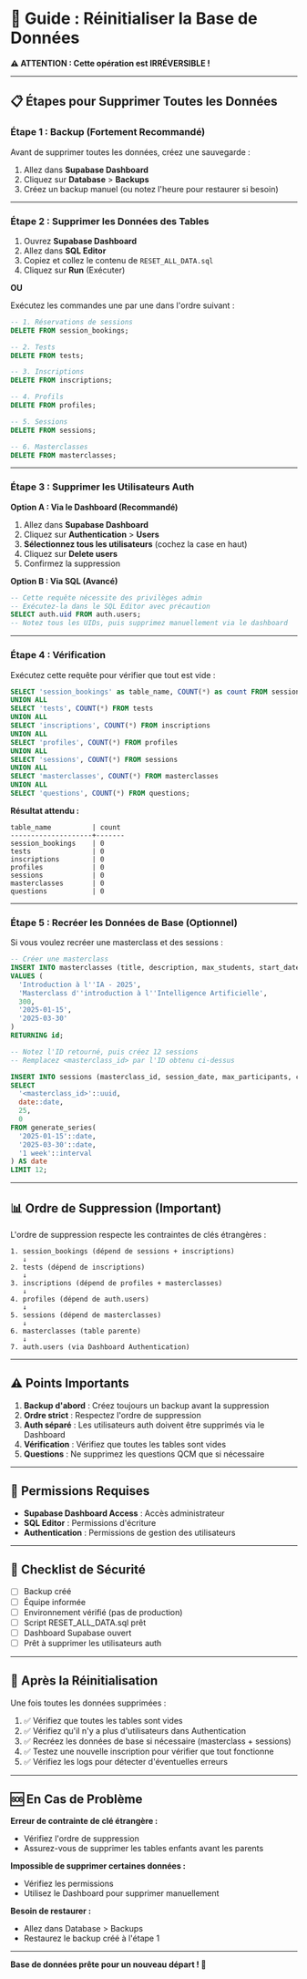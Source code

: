 # 🔄 Guide : Réinitialiser la Base de Données

**⚠️ ATTENTION : Cette opération est IRRÉVERSIBLE !**

---

## 📋 Étapes pour Supprimer Toutes les Données

### **Étape 1 : Backup (Fortement Recommandé)**

Avant de supprimer toutes les données, créez une sauvegarde :

1. Allez dans **Supabase Dashboard**
2. Cliquez sur **Database** > **Backups**
3. Créez un backup manuel (ou notez l'heure pour restaurer si besoin)

---

### **Étape 2 : Supprimer les Données des Tables**

1. Ouvrez **Supabase Dashboard**
2. Allez dans **SQL Editor**
3. Copiez et collez le contenu de `RESET_ALL_DATA.sql`
4. Cliquez sur **Run** (Exécuter)

**OU**

Exécutez les commandes une par une dans l'ordre suivant :

```sql
-- 1. Réservations de sessions
DELETE FROM session_bookings;

-- 2. Tests
DELETE FROM tests;

-- 3. Inscriptions
DELETE FROM inscriptions;

-- 4. Profils
DELETE FROM profiles;

-- 5. Sessions
DELETE FROM sessions;

-- 6. Masterclasses
DELETE FROM masterclasses;
```

---

### **Étape 3 : Supprimer les Utilisateurs Auth**

**Option A : Via le Dashboard (Recommandé)**

1. Allez dans **Supabase Dashboard**
2. Cliquez sur **Authentication** > **Users**
3. **Sélectionnez tous les utilisateurs** (cochez la case en haut)
4. Cliquez sur **Delete users**
5. Confirmez la suppression

**Option B : Via SQL (Avancé)**

```sql
-- Cette requête nécessite des privilèges admin
-- Exécutez-la dans le SQL Editor avec précaution
SELECT auth.uid FROM auth.users;
-- Notez tous les UIDs, puis supprimez manuellement via le dashboard
```

---

### **Étape 4 : Vérification**

Exécutez cette requête pour vérifier que tout est vide :

```sql
SELECT 'session_bookings' as table_name, COUNT(*) as count FROM session_bookings
UNION ALL
SELECT 'tests', COUNT(*) FROM tests
UNION ALL
SELECT 'inscriptions', COUNT(*) FROM inscriptions
UNION ALL
SELECT 'profiles', COUNT(*) FROM profiles
UNION ALL
SELECT 'sessions', COUNT(*) FROM sessions
UNION ALL
SELECT 'masterclasses', COUNT(*) FROM masterclasses
UNION ALL
SELECT 'questions', COUNT(*) FROM questions;
```

**Résultat attendu :**
```
table_name          | count
--------------------+-------
session_bookings    | 0
tests               | 0
inscriptions        | 0
profiles            | 0
sessions            | 0
masterclasses       | 0
questions           | 0
```

---

### **Étape 5 : Recréer les Données de Base (Optionnel)**

Si vous voulez recréer une masterclass et des sessions :

```sql
-- Créer une masterclass
INSERT INTO masterclasses (title, description, max_students, start_date, end_date)
VALUES (
  'Introduction à l''IA - 2025',
  'Masterclass d''introduction à l''Intelligence Artificielle',
  300,
  '2025-01-15',
  '2025-03-30'
)
RETURNING id;

-- Notez l'ID retourné, puis créez 12 sessions
-- Remplacez <masterclass_id> par l'ID obtenu ci-dessus

INSERT INTO sessions (masterclass_id, session_date, max_participants, current_participants)
SELECT 
  '<masterclass_id>'::uuid,
  date::date,
  25,
  0
FROM generate_series(
  '2025-01-15'::date,
  '2025-03-30'::date,
  '1 week'::interval
) AS date
LIMIT 12;
```

---

## 📊 Ordre de Suppression (Important)

L'ordre de suppression respecte les contraintes de clés étrangères :

```
1. session_bookings (dépend de sessions + inscriptions)
   ↓
2. tests (dépend de inscriptions)
   ↓
3. inscriptions (dépend de profiles + masterclasses)
   ↓
4. profiles (dépend de auth.users)
   ↓
5. sessions (dépend de masterclasses)
   ↓
6. masterclasses (table parente)
   ↓
7. auth.users (via Dashboard Authentication)
```

---

## ⚠️ Points Importants

1. **Backup d'abord** : Créez toujours un backup avant la suppression
2. **Ordre strict** : Respectez l'ordre de suppression
3. **Auth séparé** : Les utilisateurs auth doivent être supprimés via le Dashboard
4. **Vérification** : Vérifiez que toutes les tables sont vides
5. **Questions** : Ne supprimez les questions QCM que si nécessaire

---

## 🔐 Permissions Requises

- **Supabase Dashboard Access** : Accès administrateur
- **SQL Editor** : Permissions d'écriture
- **Authentication** : Permissions de gestion des utilisateurs

---

## 📝 Checklist de Sécurité

- [ ] Backup créé
- [ ] Équipe informée
- [ ] Environnement vérifié (pas de production)
- [ ] Script RESET_ALL_DATA.sql prêt
- [ ] Dashboard Supabase ouvert
- [ ] Prêt à supprimer les utilisateurs auth

---

## 🚀 Après la Réinitialisation

Une fois toutes les données supprimées :

1. ✅ Vérifiez que toutes les tables sont vides
2. ✅ Vérifiez qu'il n'y a plus d'utilisateurs dans Authentication
3. ✅ Recréez les données de base si nécessaire (masterclass + sessions)
4. ✅ Testez une nouvelle inscription pour vérifier que tout fonctionne
5. ✅ Vérifiez les logs pour détecter d'éventuelles erreurs

---

## 🆘 En Cas de Problème

**Erreur de contrainte de clé étrangère :**
- Vérifiez l'ordre de suppression
- Assurez-vous de supprimer les tables enfants avant les parents

**Impossible de supprimer certaines données :**
- Vérifiez les permissions
- Utilisez le Dashboard pour supprimer manuellement

**Besoin de restaurer :**
- Allez dans Database > Backups
- Restaurez le backup créé à l'étape 1

---

**Base de données prête pour un nouveau départ ! 🎉**
